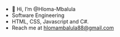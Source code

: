 - 👋 Hi, I’m @Hloma-Mbalula
- Software Engineering
- HTML, CSS, Javascript and C#.
- Reach me at hlomambalula88@gmail.com


<!---
Hloma-Mbalula/Hloma-Mbalula is a ✨ special ✨ repository because its `README.md` (this file) appears on your GitHub profile.
You can click the Preview link to take a look at your changes.
--->
